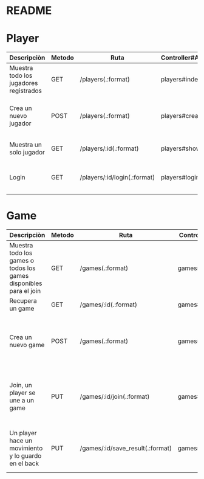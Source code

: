 # README

# Player

| Descripciòn                            | Metodo | Ruta                         | Controller#Action | Request                                              | params_query                                  | ResponsePositiva    | ResponseNegativa                                                 |
| -------------------------------------- | ------ | ---------------------------- | ----------------- | ---------------------------------------------------- | --------------------------------------------- | ------------------- | ---------------------------------------------------------------- |
| Muestra todo los jugadores registrados | GET    | /players(.:format)           | players#index     | http://127.0.0.1:3000/players                        | Ninguno                                       | {players: @players} | En el front no se mostra ni un jugador                           |
| Crea un nuevo jugador                  | POST   | /players(.:format)           | players#create    | http://127.0.0.1:3000/players                        | En el body {"name": "Ale", "password": "ale"} | {player: @player}   | render status: 400, json: {message: @player.errors.dettails}     |
| Muestra un solo jugador                | GET    | /players/:id(.:format)       | players#show      | http://127.0.0.1:3000/players/1                      | Ninguno, usa el Token en el Header            | {player: @player}   | {message: "Debe iniciar sesión con un usuario válido"}           |
| Login                                  | GET    | /players/:id/login(.:format) | players#login     | http://127.0.0.1:3000/players/Ale/login?password=ale | En la url id (usa el nombre), password        | {player: @player}   | {message: "No existe el jugador o la contraseña es incorrecta."} |

# Game

| Descripciòn                                                       | Metodo | Ruta                             | Controller#Action | Request                                                         | params_query                                                                      | ResponsePositiva | ResponseNegativa                                                                                      |
| ----------------------------------------------------------------- | ------ | -------------------------------- | ----------------- | --------------------------------------------------------------- | --------------------------------------------------------------------------------- | ---------------- | ----------------------------------------------------------------------------------------------------- |
| Muestra todo los games o todos los games disponibles para el join | GET    | /games(.:format)                 | games#index       | http://127.0.0.1:3000/games http://127.0.0.1:3000/games?search= | ninguno o search                                                                  | {games: @games}  | En el front no se mostra ni un game                                                                   |
| Recupera un game                                                  | GET    | /games/:id(.:format)             | games#show        | http://127.0.0.1:3000/games/1                                   | En el url el id                                                                   | {game: @game}    | { message: "No esta #{params[:id]}"}                                                                  |
| Crea un nuevo game                                                | POST   | /games(.:format)                 | games#create      | http://127.0.0.1:3000/games                                     | En el body {"game_name": "partida 4"}, el player1_id lo recupera gracias el token | {game: @game}    | {message: @game.errors.details}                                                                       |
| Join, un player se une a un game                                  | PUT    | /games/:id/join(.:format)        | games#join        | http://127.0.0.1:3000/games/1/join                              | En el url el id del game, el player2_id lo recupero usando el token en el header  | {game: @game}    | {message: @game.errors.details} {message: "Debe iniciar sesión con un usuario válido"}                |
| Un player hace un movimiento y lo guardo en el back               | PUT    | /games/:id/save_result(.:format) | games#save_result | http://127.0.0.1:3000/games/2/save_result                       | en la url id, en el body {"result": ",,,,,,,"}                                    | {game: @game}    | {message: @game.errors.details} {message: "El juego ya ha terminado!"} {message: "No es tu partida!"} |
